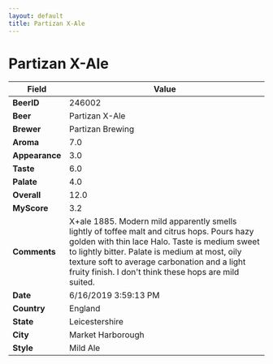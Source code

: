 ```yaml
---
layout: default
title: Partizan X-Ale
---
```


# Partizan X-Ale

| Field         | Value     |
|---------------|-----------|
| **BeerID** | 246002 |
| **Beer** | Partizan X-Ale |
| **Brewer** | Partizan Brewing |
| **Aroma** | 7.0 |
| **Appearance** | 3.0 |
| **Taste** | 6.0 |
| **Palate** | 4.0 |
| **Overall** | 12.0 |
| **MyScore** | 3.2 |
| **Comments** | X+ale 1885. Modern mild apparently smells lightly of toffee malt and citrus hops.  Pours hazy golden with thin lace Halo. Taste is medium sweet to lightly bitter. Palate is medium at most, oily texture soft to average carbonation and a light fruity finish. I don't think these hops are mild suited. |
| **Date** | 6/16/2019 3:59:13 PM |
| **Country** | England |
| **State** | Leicestershire |
| **City** | Market Harborough |
| **Style** | Mild Ale |
